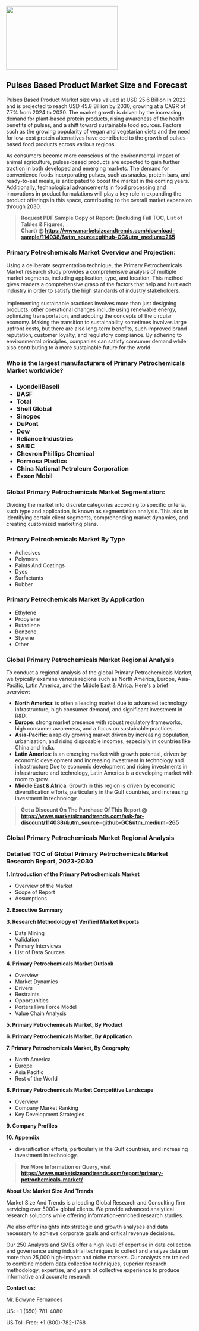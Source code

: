<p><img class="alignnone size-medium wp-image-20088" src="https://ffe5etoiles.com/wp-content/uploads/2024/12/MST1-300x171.png" alt="" width="300" height="171" /></p><h2>Pulses Based Product Market Size and Forecast</h2><p>Pulses Based Product Market size was valued at USD 25.6 Billion in 2022 and is projected to reach USD 45.8 Billion by 2030, growing at a CAGR of 7.7% from 2024 to 2030. The market growth is driven by the increasing demand for plant-based protein products, rising awareness of the health benefits of pulses, and a shift toward sustainable food sources. Factors such as the growing popularity of vegan and vegetarian diets and the need for low-cost protein alternatives have contributed to the growth of pulses-based food products across various regions.</p><p>As consumers become more conscious of the environmental impact of animal agriculture, pulses-based products are expected to gain further traction in both developed and emerging markets. The demand for convenience foods incorporating pulses, such as snacks, protein bars, and ready-to-eat meals, is anticipated to boost the market in the coming years. Additionally, technological advancements in food processing and innovations in product formulations will play a key role in expanding the product offerings in this space, contributing to the overall market expansion through 2030.</p></p><blockquote id="" class=""><strong>Request PDF Sample Copy of Report: (Including Full TOC, List of Tables &amp; Figures, Chart)&nbsp;@&nbsp;<strong><a href="https://www.marketsizeandtrends.com/download-sample/114038/&utm_source=github-GC&utm_medium=265" target="_blank">https://www.marketsizeandtrends.com/download-sample/114038/&utm_source=github-GC&utm_medium=265</a></strong></strong></blockquote><h3 id="" class="">Primary Petrochemicals Market&nbsp;Overview and Projection:</h3><p id="" class="">Using a deliberate segmentation technique, the Primary Petrochemicals Market research study provides a comprehensive analysis of multiple market segments, including application, type, and location. This method gives readers a comprehensive grasp of the factors that help and hurt each industry in order to satisfy the high standards of industry stakeholders. <br /> <br />Implementing sustainable practices involves more than just designing products; other operational changes include using renewable energy, optimizing transportation, and adopting the concepts of the circular economy. Making the transition to sustainability sometimes involves large upfront costs, but there are also long-term benefits, such improved brand reputation, customer loyalty, and regulatory compliance. By adhering to environmental principles, companies can satisfy consumer demand while also contributing to a more sustainable future for the world.</p><h3 id="" class="">Who is the largest manufacturers of&nbsp;Primary Petrochemicals Market worldwide?</h3><h3 class=""><p><ul><li>LyondellBasell </li><li> BASF </li><li> Total </li><li> Shell Global </li><li> Sinopec </li><li> DuPont </li><li> Dow </li><li> Reliance Industries </li><li> SABIC </li><li> Chevron Phillips Chemical </li><li> Formosa Plastics </li><li> China National Petroleum Corporation </li><li> Exxon Mobil</li></ul></p></h3><h3 id="" class="">Global&nbsp;Primary Petrochemicals Market Segmentation:</h3><p id="" class="">Dividing the market into discrete categories according to specific criteria, such type and application, is known as segmentation analysis. This aids in identifying certain client segments, comprehending market dynamics, and creating customized marketing plans.</p><h3 id="" class="">Primary Petrochemicals Market&nbsp;By Type</h3><p><p><ul><li>Adhesives</li><li> Polymers</li><li> Paints And Coatings</li><li> Dyes</li><li> Surfactants</li><li> Rubber</p></li></ul></p></p><h3 id="" class="">Primary Petrochemicals Market&nbsp;By Application</h3><p class=""><p><ul><li>Ethylene</li><li> Propylene</li><li> Butadiene</li><li> Benzene</li><li> Styrene</li><li> Other</li></ul></p></p><h3 id="" class="">Global Primary Petrochemicals Market Regional Analysis</h3><p id="" class="">To conduct a regional analysis of the global Primary Petrochemicals Market, we typically examine various regions such as North America, Europe, Asia-Pacific, Latin America, and the Middle East &amp; Africa. Here's a brief overview:</p><ul><li><strong>North America</strong>: is often a leading market due to advanced technology infrastructure, high consumer demand, and significant investment in R&amp;D.</li><li><strong>Europe</strong>: strong market presence with robust regulatory frameworks, high consumer awareness, and a focus on sustainable practices.</li><li><strong>Asia-Pacific</strong>: a rapidly growing market driven by increasing population, urbanization, and rising disposable incomes, especially in countries like China and India.</li><li><strong>Latin America</strong>: is an emerging market with growth potential, driven by economic development and increasing investment in technology and infrastructure.Due to economic development and rising investments in infrastructure and technology, Latin America is a developing market with room to grow.</li><li><strong>Middle East &amp; Africa</strong>: Growth in this region is driven by economic diversification efforts, particularly in the Gulf countries, and increasing investment in technology.</li></ul><blockquote id="" class=""><strong>Get a Discount On The Purchase Of This Report @ <strong><a href="https://www.marketsizeandtrends.com/ask-for-discount/114038/&utm_source=github-GC&utm_medium=265" target="_blank">https://www.marketsizeandtrends.com/ask-for-discount/114038/&utm_source=github-GC&utm_medium=265</a></strong></strong></blockquote><h3 id="" class="">Global Primary Petrochemicals Market Regional Analysis</h3><h3 id="" class="">Detailed TOC of Global Primary Petrochemicals Market Research Report, 2023-2030</h3><p id="" class=""><strong>1. Introduction of the Primary Petrochemicals Market</strong></p><ul><li>Overview of the Market</li><li>Scope of Report</li><li>Assumptions</li></ul><p id="" class=""><strong>2. Executive Summary</strong></p><p id="" class=""><strong>3. Research Methodology of Verified Market Reports</strong></p><ul><li>Data Mining</li><li>Validation</li><li>Primary Interviews</li><li>List of Data Sources</li></ul><p id="" class=""><strong>4. Primary Petrochemicals Market Outlook</strong></p><ul><li>Overview</li><li>Market Dynamics</li><li>Drivers</li><li>Restraints</li><li>Opportunities</li><li>Porters Five Force Model</li><li>Value Chain Analysis</li></ul><p id="" class=""><strong>5. Primary Petrochemicals Market, By Product</strong></p><p id="" class=""><strong>6. Primary Petrochemicals Market, By Application</strong></p><p id="" class=""><strong>7. Primary Petrochemicals Market, By Geography</strong></p><ul><li>North America</li><li>Europe</li><li>Asia Pacific</li><li>Rest of the World</li></ul><p id="" class=""><strong>8. Primary Petrochemicals Market Competitive Landscape</strong></p><ul><li>Overview</li><li>Company Market Ranking</li><li>Key Development Strategies</li></ul><p id="" class=""><strong>9. Company Profiles</strong></p><p id="" class=""><strong>10. Appendix</strong></p><ul><li>diversification efforts, particularly in the Gulf countries, and increasing investment in technology.</li></ul><blockquote id="" class=""><strong>For More Information or Query, visit <strong><strong><a href="https://www.marketsizeandtrends.com/report/primary-petrochemicals-market/" target="_blank">https://www.marketsizeandtrends.com/report/primary-petrochemicals-market/</a></strong></strong></strong></blockquote><p id="" class=""><strong>About Us: Market Size And Trends</strong></p><p id="" class="">Market Size And Trends is a leading Global Research and Consulting firm servicing over 5000+ global clients. We provide advanced analytical research solutions while offering information-enriched research studies.</p><p id="" class="">We also offer insights into strategic and growth analyses and data necessary to achieve corporate goals and critical revenue decisions.</p><p id="" class="">Our 250 Analysts and SMEs offer a high level of expertise in data collection and governance using industrial techniques to collect and analyze data on more than 25,000 high-impact and niche markets. Our analysts are trained to combine modern data collection techniques, superior research methodology, expertise, and years of collective experience to produce informative and accurate research.</p><p id="" class=""><strong>Contact us:</strong></p><p id="" class="">Mr. Edwyne Fernandes</p><p id="" class="">US: +1 (650)-781-4080</p><p id="" class="">US Toll-Free: +1 (800)-782-1768</p>
